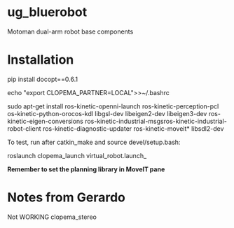 # ug_bluerobot
Motoman dual-arm robot base components

# Installation

pip install docopt==0.6.1

echo "export CLOPEMA_PARTNER=LOCAL">>~/.bashrc

sudo apt-get install ros-kinetic-openni-launch ros-kinetic-perception-pcl os-kinetic-python-orocos-kdl libgsl-dev libeigen2-dev libeigen3-dev ros-kinetic-eigen-conversions ros-kinetic-industrial-msgsros-kinetic-industrial-robot-client ros-kinetic-diagnostic-updater ros-kinetic-moveit* libsdl2-dev

To test, run after catkin_make and source devel/setup.bash:

roslaunch clopema_launch virtual_robot.launch_

**Remember to set the planning library in MoveIT pane**

# Notes from Gerardo

Not WORKING
clopema_stereo
